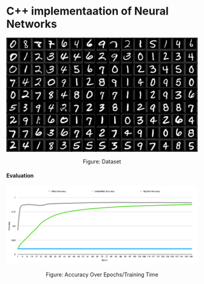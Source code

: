#  C++ implementaation of Neural Networks


![](pics/dataset.png)

$$
\text{Figure: Dataset}
$$

#### Evaluation


![](pics/training.png)

$$
\text{Figure: Accuracy Over Epochs/Training Time}
$$
